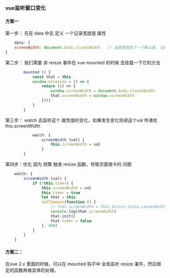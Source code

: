 ### vue监听窗口变化
#### 方案一
第一步： 先在 data 中去 定义 一个记录宽度是 属性
```js
	data: {
    screenWidth: document.body.clientWidth   // 这里是给到了一个默认值 （这个很重要）
}
```
第二步： 我们需要 讲 reisze 事件在 vue mounted 的时候 去挂载一下它的方法
```js
        mounted () {
            const that = this
            window.onresize = () => {
                return (() => {
                    window.screenWidth = document.body.clientWidth
                    that.screenWidth = window.screenWidth
                })()
            }
        }
```
第三步： watch 去监听这个 属性值的变化，如果发生变化则讲这个val 传递给 this.screenWidth
```js
	        watch: {
                screenWidth (val) {
                    this.screenWidth = val
                }
        }
```
第四步：优化 因为 频繁 触发 resize 函数，导致页面很卡的 问题
```js
    watch: {
        screenWidth (val) {
            if (!this.timer) {
                this.screenWidth = val
                this.timer = true
                let that = this
                setTimeout(function () {
                    // that.screenWidth = that.$store.state.canvasWidth
                    console.log(that.screenWidth)
                    that.init()
                    that.timer = false
                }, 400)
            }
        }
    }
```
#### 方案二：

在vue 2.x 里面的时候，可以在 mounted 钩子中 全局监听 resize 事件，然后绑定的函数再做具体的处理。
